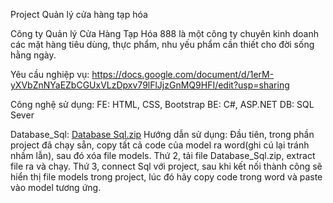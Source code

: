 Project Quản lý cửa hàng tạp hóa

Công ty Quản lý Cửa Hàng Tạp Hóa 888 là một công ty chuyên kinh doanh các mặt hàng tiêu dùng, thực phẩm, nhu yếu phẩm cần thiết cho đời sống hằng ngày.

Yêu cầu nghiệp vụ: https://docs.google.com/document/d/1erM-yXVbZnNYaEZbCGUxVLzDpxv79lFlJjzGnMQ9HFI/edit?usp=sharing

Công nghệ sử dụng:
FE: HTML, CSS, Bootstrap
BE: C#, ASP.NET
DB: SQL Sever

Database_Sql:
[Database Sql.zip](https://github.com/user-attachments/files/17261259/Database.Sql.zip)
Hướng dẫn sử dụng:
Đầu tiên, trong phần project đã chạy sẵn, copy tất cả code của model ra word(ghi cú lại tránh nhầm lẫn), sau đó xóa file models.
Thứ 2, tải file Database_Sql.zip, extract file ra và chạy.
Thứ 3, connect Sql với project, sau khi kết nối thành công sẽ hiển thị file models trong project, lúc đó hãy copy code trong word và paste vào model tương ứng.
